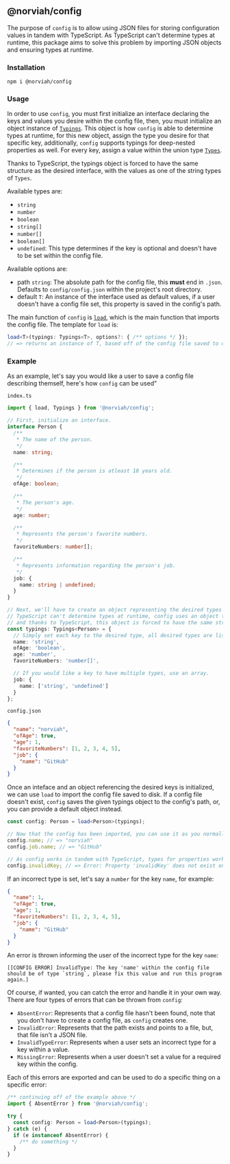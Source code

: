 ## @norviah/config

The purpose of `config` is to allow using JSON files for storing configuration values in tandem with TypeScript. As TypeScript can't determine types at runtime, this package aims to solve this problem by importing JSON objects and ensuring types at runtime.

### Installation

```
npm i @norviah/config
```

### Usage

In order to use `config`, you must first initialize an interface declaring the keys and values you desire within the config file, then, you must initialize an object instance of <code><a href="./src/types/typings.ts">Typings</a></code>. This object is how `config` is able to determine types at runtime, for this new object, assign the type you desire for that specific key, additionally, `config` supports typings for deep-nested properties as well. For every key, assign a value within the union type <code><a href="./src/types/types.ts">Types</a></code>.

Thanks to TypeScript, the typings object is forced to have the same structure as the desired interface, with the values as one of the string types of `Types`.

Available types are:
- `string`
- `number`
- `boolean`
- `string[]`
- `number[]`
- `boolean[]`
- `undefined`: This type determines if the key is optional and doesn't have to be set within the config file.

Available options are:
- path `string`: The absolute path for the config file, this **must** end in `.json`. Defaults to `config/config.json` within the project's root directory.
- default `T`: An instance of the interface used as default values, if a user doesn't have a config file set, this property is saved in the config's path.

The main function of `config` is <code><a href="./src/util/load.ts">load</a></code>, which is the main function that imports the config file. The template for `load` is:

```TypeScript
load<T>(typings: Typings<T>, options?: { /** options */ });
// => returns an instance of T, based off of the config file saved to disk
```

### Example

As an example, let's say you would like a user to save a config file describing themself, here's how `config` can be used"

`index.ts`

```TypeScript
import { load, Typings } from '@norviah/config';

// First, initialize an interface.
interface Person {
  /**
   * The name of the person.
   */
  name: string;

  /**
   * Determines if the person is atleast 18 years old.
   */
  ofAge: boolean;

  /**
   * The person's age.
   */
  age: number;

  /**
   * Represents the person's favorite numbers.
   */
  favoriteNumbers: number[];

  /**
   * Represents information regarding the person's job.
   */
  job: {
    name: string | undefined;
  }
}

// Next, we'll have to create an object representing the desired types for each key. As
// TypeScript can't determine types at runtime, config uses an object to determine this,
// and thanks to TypeScript, this object is forced to have the same structure as the given interface.
const typings: Typings<Person> = {
  // Simply set each key to the desired type, all desired types are listed above.
  name: 'string',
  ofAge: 'boolean',
  age: 'number',
  favoriteNumbers: 'number[]',

  // If you would like a key to have multiple types, use an array.
  job: {
    name: ['string', 'undefined']
  }
};
```

`config.json`

```JSON
{
  "name": "norviah",
  "ofAge": true,
  "age": 1,
  "favoriteNumbers": [1, 2, 3, 4, 5],
  "job": {
    "name": "GitHub"
  }
}
```

Once an inteface and an object referencing the desired keys is initialized, we can use `load` to import the config file saved to disk. If a config file doesn't exist, `config` saves the given typings object to the config's path, or, you can provide a default object instead.

```TypeScript
const config: Person = load<Person>(typings);

// Now that the config has been imported, you can use it as you normally would.
config.name; // => "norviah"
config.job.name; // => "GitHub"

// As config works in tandem with TypeScript, types for properties works as normal as well.
config.invalidKey; // => Error: Property 'invalidKey' does not exist on type 'Person'.
```

If an incorrect type is set, let's say a `number` for the key `name`, for example:

```JSON
{
  "name": 1,
  "ofAge": true,
  "age": 1,
  "favoriteNumbers": [1, 2, 3, 4, 5],
  "job": {
    "name": "GitHub"
  }
}
```

An error is thrown informing the user of the incorrect type for the key `name`:

```
[[CONFIG ERROR] InvalidType: The key 'name' within the config file should be of type `string`, please fix this value and run this program again.]
```

Of course, if wanted, you can catch the error and handle it in your own way. There are four types of errors that can be thrown from `config`:
- `AbsentError`: Represents that a config file hasn't been found, note that you don't have to create a config file, as `config` creates one.
- `InvalidError`: Represents that the path exists and points to a file, but, that file isn't a JSON file.
- `InvalidTypeError`: Represents when a user sets an incorrect type for a key within a value.
- `MissingError`: Represents when a user doesn't set a value for a required key within the config.

Each of this errors are exported and can be used to do a specific thing on a specific error:

```TypeScript
/** continuing off of the example above */
import { AbsentError } from '@norviah/config';

try {
  const config: Person = load<Person>(typings);
} catch (e) {
  if (e instanceof AbsentError) {
    /** do something */
  }
}
```
